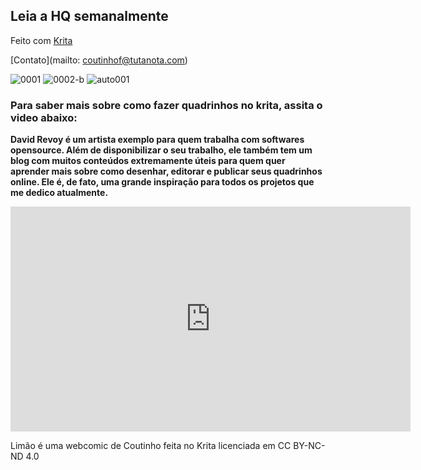 <head><meta charset="utf-8" name="viewport" 
        content= "width=device-width, initial-scale=1.0">
        <link rel="stylesheet" href="style.css">
</Head>

## Leia a HQ semanalmente
Feito com [Krita](https://www.krita.org)

[Contato](mailto: coutinhof@tutanota.com) 

![0001](https://user-images.githubusercontent.com/88214445/127722384-7e12040a-b165-459f-b0ee-78bea1ccfc66.jpg)
![0002-b](https://user-images.githubusercontent.com/88214445/127722437-d45d8c42-7cd7-4582-aac5-709b623e7fab.jpg)
![auto001](https://user-images.githubusercontent.com/88214445/127742194-2c34486d-995c-4e08-a873-f8c9a199db06.jpg)


### Para saber mais sobre como fazer quadrinhos no krita, assita o video abaixo:
<p text-align="justify"> <b>David Revoy é um artista exemplo para quem trabalha com softwares opensource. Além de disponibilizar o seu trabalho, ele também tem um blog com muitos conteúdos extremamente úteis para quem quer aprender mais sobre como desenhar, editorar e publicar seus quadrinhos online. Ele é, de fato, uma grande inspiração para todos os projetos que me dedico atualmente. </b> </p> 

<div class="video-container">
	<iframe width="640" height="360" src="https://www.youtube.com/embed/A7olKdIEtNQ" frameborder="0" allowfullscreen></iframe>
</div>

Limão é uma webcomic de Coutinho feita no Krita licenciada em CC BY-NC-ND 4.0  

